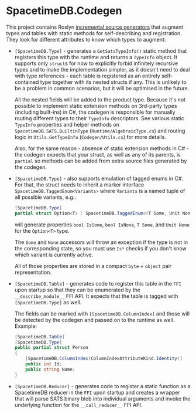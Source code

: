 # SpacetimeDB.Codegen

This project contains Roslyn [incremental source generators](https://github.com/dotnet/roslyn/blob/main/docs/features/incremental-generators.md) that augment types and tables with static methods for self-describing and registration. They look for different attributes to know which types to augment:

- `[SpacetimeDB.Type]` - generates a `GetSatsTypeInfo()` static method that registers this type with the runtime and returns a `TypeInfo` object. It supports only `struct`s for now to explicitly forbid infinitely recursive types and to make the implementation simpler, as it doesn't need to deal with type references - each table is registered as an entirely self-contained type together with its nested structs if any. This is unlikely to be a problem in common scenarios, but it will be optimised in the future.

  All the nested fields will be added to the product type. Because it's not possible to implement static extension methods on 3rd-party types (including built-ins) in C#, the codegen is responsible for manually routing different types to their `TypeInfo` descriptors. See various static `TypeInfo` properties and helper methods on `SpacetimeDB.SATS.BuiltinType` (`Runtime/AlgebraicType.cs`) and routing logic in `Utils.GetTypeInfo` (`Codegen/Utils.cs`) for more details.

  Also, for the same reason - absence of static extension methods in C# - the codegen expects that your struct, as well as any of its parents, is `partial` so methods can be added from extra source files generated by the codegen.

- `[SpacetimeDB.Type]` - also supports emulation of tagged enums in C#. For that, the struct needs to inherit a marker interface `SpacetimeDB.TaggedEnum<Variants>` where `Variants` is a named tuple of all possible variants, e.g.:

  ```csharp
  [SpacetimeDB.Type]
  partial struct Option<T> : SpacetimeDB.TaggedEnum<(T Some, Unit None)> { }
  ```

  will generate properties `bool IsSome`, `bool IsNone`, `T Some`, and `Unit None` for the `Option<T>` type.

  The `Some` and `None` accessors will throw an exception if the type is not in the corresponding state, so you must use `Is*` checks if you don't know which variant is currently active.

  All of those properties are stored in a compact `byte` + `object` pair representation.

- `[SpacetimeDB.Table]` - generates code to register this table in the `FFI` upon startup so that they can be enumerated by the `__describe_module__` FFI API. It expects that the table is tagged with `[SpacetimeDB.Type]` as well.

  The fields can be marked with `[SpacetimeDB.ColumnIndex]` and those will be detected by the codegen and passed on to the runtime as well. Example:

  ```csharp
  [SpacetimeDB.Table]
  [SpacetimeDB.Type]
  public partial struct Person
  {
      [SpacetimeDB.ColumnIndex(ColumnIndexAttributeKind.Identity)]
      public int Id;
      public string Name;
  }
  ```

- `[SpacetimeDB.Reducer]` - generates code to register a static function as a SpacetimeDB reducer in the `FFI` upon startup and creates a wrapper that will parse SATS binary blob into individual arguments and invoke the underlying function for the `__call_reducer__` FFI API.
